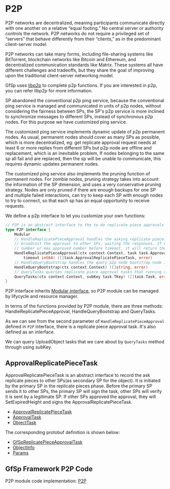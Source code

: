 # P2P

P2P networks are decentralized, meaning participants communicate directly with one another on a relative “equal footing.” No central server or authority controls the network. P2P networks do not require a privileged set of “servers” that behave differently from their “clients,” as in the predominant client-server model.

P2P networks can take many forms, including file-sharing systems like BitTorrent, blockchain networks like Bitcoin and Ethereum, and decentralized communication standards like Matrix. These systems all have different challenges and tradeoffs, but they share the goal of improving upon the traditional client-server networking model.

GfSp uses [libp2p](https://github.com/libp2p/go-libp2p) to complete p2p functions. If you are interested in p2p, you can refer libp2p for more information.

SP abandoned the conventional p2p ping service, because the conventional ping service is managed and communicated in units of p2p nodes, without considering the fairness between SPs, the SP's p2p service is more inclined to synchronize messages to different SPs, instead of synchronous p2p nodes. For this purpose we have customized ping service.

The customized ping service implements dynamic update of p2p permanent nodes. As usual, permanent nodes should cover as many SPs as possible, which is more decentralized, eg: get replicate approval request needs at least 6 or more replies from different SPs but p2p node are offline and replacement, which is an inevitable problem, If nodes belonging to the same sp all fail and are replaced, then the sp will be unable to communicate, this requires dynamic updates permanent nodes.

The customized ping service also implements the pruning function of permanent nodes. For zombie nodes, pruning strategy takes into account the information of the SP dimension, and uses a very conservative pruning strategy. Nodes are only pruned if there are enough backups for one SP and multiple failed interactions, can try to keep each SP with enough nodes to try to connect, so that each sp has an equal opportunity to receive requests.

We define a p2p interface to let you customize your own functions:

``` go
// P2P is an abstract interface to the to do replicate piece approvals between SPs.
type P2P interface {
    Modular
    // HandleReplicatePieceApproval handles the asking replicate piece approval, it will
    // broadcast the approval to other SPs, waiting the responses. If up to min approved
    // number or max approved number before timeout, it will return the approvals.
    HandleReplicatePieceApproval(ctx context.Context, task task.ApprovalReplicatePieceTask, min, max int32,
        timeout int64) ([]task.ApprovalReplicatePieceTask, error)
    // HandleQueryBootstrap handles the query p2p node bootstrap node info.
    HandleQueryBootstrap(ctx context.Context) ([]string, error)
    // QueryTasks queries replicate piece approval tasks that running on p2p by task sub-key.
    QueryTasks(ctx context.Context, subKey task.TKey) ([]task.Task, error)
}
```

P2P interface inherits [Modular interface](./common/lifecycle_modular.md#modular-interface), so P2P module can be managed by lifycycle and resource manager.

In terms of the functions provided by P2P module, there are three methods: HandleReplicatePieceApproval, HandleQueryBootstrap and QueryTasks.

As we can see from the second parameter of `HandleReplicatePieceApproval` defined in `P2P` interface, there is a replicate piece approval task. It's also defined as an interface.

We can query UploadObject tasks that we care about by `QueryTasks` method through using subKey.

## ApprovalReplicatePieceTask

ApprovalReplicatePieceTask is an abstract interface to record the ask replicate pieces to other SPs(as secondary SP for the object). It is initiated by the primary SP in the replicate pieces phase. Before the primary SP sends it to other SPs, the primary SP will sign the task, other SPs will verify it is sent by a legitimate SP. If other SPs approved the approval, they will SetExpiredHeight and signs the ApprovalReplicatePieceTask.

- [ApprovalReplicatePieceTask](./common/task.md#approvalreplicatepiecetask)
- [ApprovalTask](./common/task.md#approvaltask)
- [ObjectTask](./common/task.md#objecttask)

The corresponding protobuf definition is shown below:

- [GfSpReplicatePieceApprovalTask](./common/proto.md#gfspreplicatepieceapprovaltask-proto)
- [ObjectInfo](./common/proto.md#objectinfo-proto)
- [Params](./common/proto.md#params-proto)

## GfSp Framework P2P Code

P2P module code implementation: [P2P](https://github.com/bnb-chain/greenfield-storage-provider/tree/master/modular/p2p)
